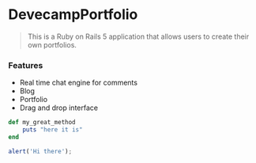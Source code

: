 # DevecampPortfolio

> This is a Ruby on Rails 5 application that allows users to create their own portfolios.

### Features

- Real time chat engine for comments
- Blog
- Portfolio
- Drag and drop interface


```ruby
def my_great_method
    puts "here it is"
end
```

```javascript
alert('Hi there');
```
